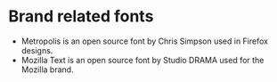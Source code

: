 # Brand related fonts
- Metropolis is an open source font by Chris Simpson used in Firefox designs.
- Mozilla Text is an open source font by Studio DRAMA used for the Mozilla brand.
